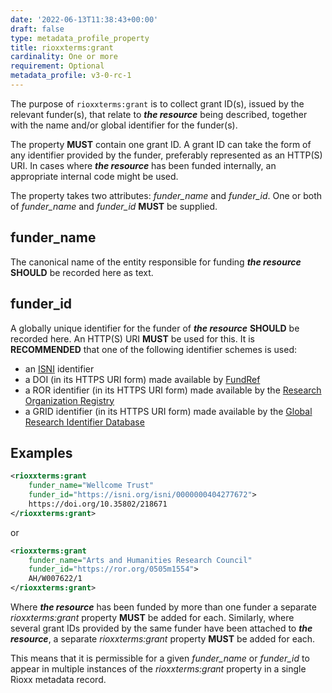 ```yaml
---
date: '2022-06-13T11:38:43+00:00'
draft: false
type: metadata_profile_property
title: rioxxterms:grant
cardinality: One or more
requirement: Optional
metadata_profile: v3-0-rc-1
---
```

The purpose of `rioxxterms:grant` is to collect grant ID(s), issued by the relevant funder(s), that relate to ***the resource*** being described, together with the name and/or global identifier for the funder(s).

The property **MUST** contain one grant ID. A grant ID can take the form of any identifier provided by the funder, preferably represented as an HTTP(S) URI. In cases where ***the resource*** has been funded internally, an appropriate internal code might be used.

The property takes two attributes: *funder_name* and *funder_id*. One or both of *funder_name* and *funder_id* **MUST** be supplied.

## funder_name
The canonical name of the entity responsible for funding ***the resource*** **SHOULD** be recorded here as text.

## funder_id
A globally unique identifier for the funder of ***the resource*** **SHOULD** be recorded here. An HTTP(S) URI **MUST** be used for this. It is **RECOMMENDED** that one of the following identifier schemes is used:

* an [ISNI](https://isni.org) identifier
* a DOI (in its HTTPS URI form) made available by [FundRef](https://www.crossref.org/fundref/)
* a ROR identifier (in its HTTPS URI form) made available by the [Research Organization Registry](https://ror.org/)
* a GRID identifier (in its HTTPS URI form) made available by the [Global Research Identifier Database](https://www.grid.ac/) 

## Examples

```xml
<rioxxterms:grant
    funder_name="Wellcome Trust"
    funder_id="https://isni.org/isni/0000000404277672">
    https://doi.org/10.35802/218671
</rioxxterms:grant>
```
or

```xml
<rioxxterms:grant
    funder_name="Arts and Humanities Research Council"
    funder_id="https://ror.org/0505m1554">
    AH/W007622/1
</rioxxterms:grant>
```

Where ***the resource*** has been funded by more than one funder a separate *rioxxterms:grant* property **MUST** be added for each. Similarly, where several grant IDs provided by the same funder have been attached to ***the resource***, a separate *rioxxterms:grant* property **MUST** be added for each.

This means that it is permissible for a given *funder_name* or *funder_id* to appear in multiple instances of the *rioxxterms:grant* property in a single Rioxx metadata record.
